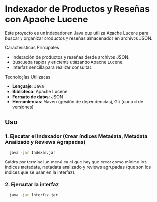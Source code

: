# Indexador de Productos y Reseñas con Apache Lucene
Este proyecto es un indexador en Java que utiliza Apache Lucene para buscar y organizar productos y reseñas almacenados en archivos JSON.

Características Principales
- Indexación de productos y reseñas desde archivos JSON.
- Búsqueda rápida y eficiente utilizando Apache Lucene.
- Interfaz sencilla para realizar consultas.

Tecnologías Utilizadas
- **Lenguaje**: Java
- **Biblioteca**: Apache Lucene
- **Formato de datos**: JSON
- **Herramientas**: Maven (gestión de dependencias), Git (control de versiones)

## Uso

### 1. Ejecutar el Indexador (Crear índices Metadata, Metadata Analizado y Reviews Agrupadas)
```bash
  java -jar Indexar.jar
```
Saldra por terminal un menú en el que hay que crear como mínimo los índices metadata, metadata analizado y reviews agrupadas (que son los índices que se usan en la interfaz).
### 2. Ejercutar la interfaz
```bash
  java -jar Interfaz.jar
```
